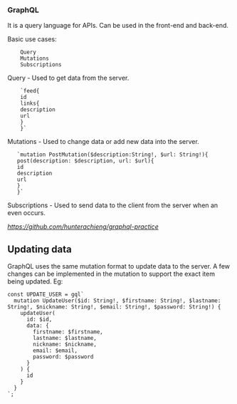 ### GraphQL

It is a query language for APIs. Can be used in the front-end and back-end.

Basic use cases: 

        Query
        Mutations
        Subscriptions
        
Query - Used to get data from the server.

        `feed{
        id
        links{
        description
        url
        }
        }`

Mutations - Used to change data or add new data into the server.

       `mutation PostMutation($description:String!, $url: String!){
       post(description: $description, url: $url){
       id
       description
       url
       }
       }`

Subscriptions - Used to send data to the client from the server when an even occurs. 

*https://github.com/hunterachieng/graphql-practice*

## Updating data

GraphQL uses the same mutation format to update data to the server. A few changes can be implemented in the mutation to support the exact item being updated. Eg:

```
const UPDATE_USER = gql`
  mutation UpdateUser($id: String!, $firstname: String!, $lastname: String!, $nickname: String!, $email: String!, $password: String!) {
    updateUser(
      id: $id,
      data: {
        firstname: $firstname, 
        lastname: $lastname, 
        nickname: $nickname, 
        email: $email, 
        password: $password
      }
    ) {
      id
    }
  }
`;
```
